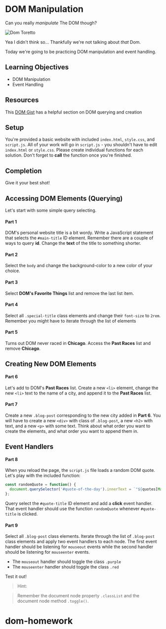 # DOM Manipulation

Can you really *manipulate* The DOM though?

![Dom Toretto](https://media.giphy.com/media/XDb8RW95ZVLLW/giphy.gif)

Yea I didn't think so... Thankfully we're not talking about *that* Dom.

Today we're going to be practicing DOM manipulation and event handling.

## Learning Objectives
- DOM Manipulation
- Event Handling

## Resources
This [DOM Gist](https://gist.github.com/thegitfather/9c9f1a927cd57df14a59c268f118ce86) has a helpful section on DOM querying and creation

## Setup
You're provided a basic website with included `index.html`, `style.css`, and `script.js`. All of your work will go in `script.js` - you shouldn't have to edit `index.html` or `style.css`. Please create individual functions for each solution. Don't forget to **call** the function once you're finished.

## Completion
Give it your best shot!

## Accessing DOM Elements (Querying)
Let's start with some simple query selecting.

#### Part 1
DOM's personal website title is a bit wordy. Write a JavaScript statement that selects the `#main-title` ID element. Remember there are a couple of ways to query **id**. Change the **text** of the title to something shorter.

#### Part 2
Select the `body` and change the background-color to a new color of your choice.

#### Part 3
Select **DOM's Favorite Things** list and remove the last list item.

#### Part 4
Select all `.special-title` class elements and change their `font-size` to `2rem`. Remember you might have to iterate through the list of elements

#### Part 5
Turns out DOM never raced in **Chicago**. Access the **Past Races** list and remove **Chicago**.

## Creating New DOM Elements

#### Part 6
Let's add to DOM's **Past Races** list. Create a new `<li>` element, change the new `<li>` text to the name of a city, and append it to the **Past Races** list.

#### Part 7
Create a new `.blog-post` corresponding to the new city added in **Part 6**. You will have to create a new `<div>` with class of `.blog-post`, a new `<h2>` with text, and a new `<p>` with some text. Think about what order you want to create the elements, and what order you want to append them in.

## Event Handlers

#### Part 8
When you reload the page, the `script.js` file loads a random DOM quote. Let's play with the included function:

```javascript
const randomQuote = function() {
  document.querySelector('#quote-of-the-day').innerText = `"${quotes[Math.floor(Math.random() * quotes.length)]}"`;
};
```

Query select the `#quote-title` ID element and add a **click** event handler. That event handler should use the function `randomQuote` whenever `#quote-title` is clicked.

#### Part 9
Select all `.blog-post` class elements. Iterate through the list of `.blog-post` class elements and apply two event handlers to each node. The first event handler should be listening for `mouseout` events while the second handler should be listening for `mouseenter` events.

- The `mouseout` handler should toggle the class `.purple`
- The `mouseenter` handler should toggle the class `.red`

Test it out!

> Hint:

> Remember the document node property `.classList` and the document node method `.toggle()`.

# dom-homework
